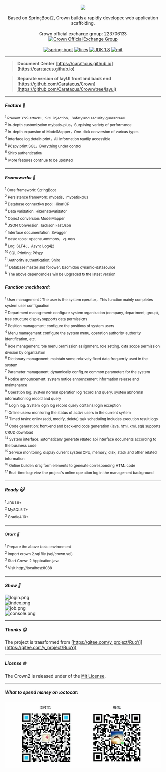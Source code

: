 <p align="center">
    <img src="https://raw.githubusercontent.com/Caratacus/Crown/master/Crown.png" width="300">
    <p align="center">
        Based on SpringBoot2, Crown builds a rapidly developed web application scaffolding.
        <br>      
        <br>      
        <span>
            <span>
                Crown official exchange group: 223706133
            </span>
            <span>
                <a target="_blank" href="https://shang.qq.com/wpa/qunwpa?idkey=180c0eb468ec425c7208f49f142e4057f3f83a2fdabfe07ccb4606a414cd6413">
                <img border="0" src="https://pub.idqqimg.com/wpa/images/group.png" alt="Crown Official Exchange Group" title="Crown Official Exchange Group"></a>
            </span>
        </span>
        <br>
        <br>
        <a href="https://spring.io/projects/spring-boot">
        <img src="https://img.shields.io/badge/spring--boot-2.1.8.RELEASE-blue.svg" alt="spring-boot" title="spring-boot"></a>
		<a href="https://github.com/Caratacus/Crown2">
        <img src="https://tokei.rs/b1/github/Caratacus/Crown2?category=lines" alt="lines" title="lines"></a>
		<a href="https://github.com/Caratacus/Crown2">
		<img src="https://img.shields.io/badge/JDK-1.8-green.svg" alt="JDK 1.8" title="JDK 1.8"></a>
		<a href="https://mit-license.org">
        <img src="https://img.shields.io/cocoapods/l/Alamofire.svg?style=flat" alt="mit" title="mit"></a>
    </p>
</p>

-----------------------------------------------------------------------------------------------

> **Document Center** [https://caratacus.github.io](https://caratacus.github.io)

> **Separate version of layUI front and back end** [https://github.com/Caratacus/Crown](https://github.com/Caratacus/Crown/tree/layui)

-----------------------------------------------------------------------------------------------
##### Feature :rocket:
<sup>
<sup>1</sup> Prevent XSS attacks、SQL injection，Safety and security guaranteed <br/>
<sup>2</sup> In-depth customization mybatis-plus，Surprising variety of performance <br/>
<sup>3</sup> In-depth expansion of ModelMapper，One-click conversion of various types <br/>
<sup>4</sup> Interface log details print，All information readily accessible <br/>
<sup>5</sup> P6spy print SQL，Everything under control <br/>
<sup>6</sup> Shiro authentication <br/>
<sup>N</sup> More features continue to be updated <br/>
</sup>

-----------------------------------------------------------------------------------------------
##### Frameworks :microscope:
<sup>
<sup>1</sup> Core framework: SpringBoot <br/>
<sup>2</sup> Persistence framework: mybatis、mybatis-plus <br/>
<sup>3</sup> Database connection pool: HikariCP <br/>
<sup>4</sup> Data validation: HibernateValidator <br/>
<sup>5</sup> Object conversion: ModelMapper <br/>
<sup>6</sup> JSON Conversion: Jackson FastJson<br/>
<sup>7</sup> Interface documentation: Swagger <br/>
<sup>8</sup> Basic tools: ApacheCommons、VjTools <br/>
<sup>9</sup> Log: SLF4J、Async Log4j2 <br/>
<sup>10</sup> SQL Printing: P6spy <br/>
<sup>11</sup> Authority authentication: Shiro <br/>
<sup>12</sup> Database master and follower: baomidou dynamic-datasource <br/>
<sup>N</sup> The above dependencies will be upgraded to the latest version <br/>
</sup>

##### Function :neckbeard:
<sup>
<sup>1</sup> User management：The user is the system operator，This function mainly completes system user configuration<br/>
<sup>2</sup> Department management: configure system organization (company, department, group), tree structure display supports data permissions <br/>
<sup>3</sup> Position management: configure the positions of system users <br/>
<sup>4</sup> Menu management: configure the system menu, operation authority, authority identification, etc. <br/>
<sup>5</sup> Role management: role menu permission assignment, role setting, data scope permission division by organization <br/>
<sup>6</sup> Dictionary management: maintain some relatively fixed data frequently used in the system <br/>
<sup>7</sup> Parameter management: dynamically configure common parameters for the system <br/>
<sup>8</sup> Notice announcement: system notice announcement information release and maintenance <br/>
<sup>9</sup> Operation log: system normal operation log record and query; system abnormal information log record and query <br/>
<sup>10</sup> Login log: System login log record query contains login exception <br/>
<sup>11</sup> Online users: monitoring the status of active users in the current system <br/>
<sup>12</sup> Timed tasks: online (add, modify, delete) task scheduling includes execution result logs <br/>
<sup>13</sup> Code generation: front-end and back-end code generation (java, html, xml, sql) supports CRUD download <br/>
<sup>14</sup> System interface: automatically generate related api interface documents according to the business code <br/>
<sup>15</sup> Service monitoring: display current system CPU, memory, disk, stack and other related information <br/>
<sup>16</sup> Online builder: drag form elements to generate corresponding HTML code <br/>
<sup>17</sup> Real-time log: view the project's online operation log in the management background <br/>
</sup>

-----------------------------------------------------------------------------------------------
##### Ready :cat:
<sup>
<sup>1</sup> JDK1.8+ <br/>
<sup>2</sup> MySQL5.7+ <br/>
<sup>3</sup> Gradle4.10+ <br/>
</sup>

-----------------------------------------------------------------------------------------------
##### Start :dog:
<sup>
<sup>1</sup> Prepare the above basic environment <br/>
<sup>2</sup> Import crown 2.sql file (sql/crown.sql) <br/>
<sup>3</sup> Start Crown 2 Application.java <br/>
<sup>4</sup> Visit http://localhost:8088 <br/>
</sup>

-----------------------------------------------------------------------------------------------
##### Show :palm_tree:

![login.png](https://images.gitee.com/uploads/images/2019/0723/184701_e503cdb9_620321.png)
<br>
![index.png](https://images.gitee.com/uploads/images/2019/0725/130956_17cb391a_620321.png)
<br>
![job.png](https://images.gitee.com/uploads/images/2019/0725/131034_d7b84efd_620321.png)
<br>
![console.png](https://images.gitee.com/uploads/images/2019/0725/131105_7bdbb649_620321.png)
<br>

-----------------------------------------------------------------------------------------------
##### Thanks :yum:

The project is transformed from [https://gitee.com/y_project/RuoYi](https://gitee.com/y_project/RuoYi)

-----------------------------------------------------------------------------------------------
##### License :globe_with_meridians:

   The Crown2 is released under of the [Mit License](https://mit-license.org). <br/>

-----------------------------------------------------------------------------------------------
##### What to spend money on :octocat:

<img src="https://raw.githubusercontent.com/Caratacus/Resource/master/pay.jpg" alt="pay.jpg" width="650" hight="150">

